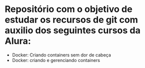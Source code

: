 # Repositório com o objetivo de estudar os recursos de git com auxilio dos seguintes cursos da Alura:

- Docker: Criando containers sem dor de cabeça
- Docker: criando e gerenciando containers
